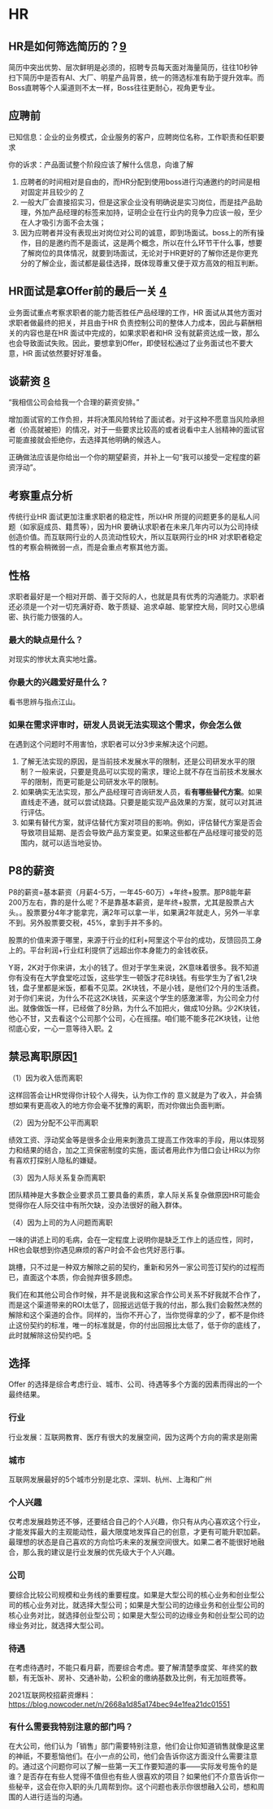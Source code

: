 # HR

## HR是如何筛选简历的？[9]

简历中突出优势、层次鲜明是必须的，招聘专员每天面对海量简历，往往10秒钟扫下简历中是否有AI、大厂、明星产品背景，统一的筛选标准有助于提升效率。而Boss直聘等个人渠道则不太一样，Boss往往更耐心，视角更专业。

## 应聘前

已知信息：企业的业务模式，企业服务的客户，应聘岗位名称，工作职责和任职要求

你的诉求：产品面试整个阶段应该了解什么信息，向谁了解

1. 应聘者的时间相对是自由的，而HR分配到使用boss进行沟通邀约的时间是相对固定并且较少的 [7]
1. 一般大厂会直接招实习，但是这家企业没有明确说是实习岗位，而是挂产品助理，外加产品经理的标签来加持，证明企业在行业内的竞争力应该一般，至少在人才吸引方面不会太强；
1. 因为应聘者并没有表现出对岗位对公司的诚意，即到场面试。boss上的所有操作，目的是邀约而不是面试，这是两个概念，所以在什么环节干什么事，想要了解岗位的具体情况，就要到场面试，无论对于HR更好的了解你还是你更充分的了解企业，面试都是最佳选择，既体现尊重又便于双方高效的相互判断。

## HR面试是拿Offer前的最后一关 [4]

业务面试重点考察求职者的能力能否胜任产品经理的工作，HR 面试从其他方面对求职者做最终的把关，并且由于HR 负责控制公司的整体人力成本，因此与薪酬相关的内容也是在HR 面试中完成的，如果求职者和HR 没有就薪资达成一致，那么也会导致面试失败。因此，要想拿到Offer，即使轻松通过了业务面试也不要大意，HR 面试依然要好好准备。

## 谈薪资 [8]

“我相信公司会给我一个合理的薪资安排。”

增加面试官的工作负担，并将决策风险转给了面试者。对于这种不愿意当风险承担者（价高就被拒）的情况，对于一些要求比较高的或者说看中主人翁精神的面试官可能直接就会拒绝你，去选择其他明确的候选人。

正确做法应该是你给出一个你的期望薪资，并补上一句“我可以接受一定程度的薪资浮动”。

## 考察重点分析

传统行业HR 面试更加注重求职者的稳定性，所以HR 所提的问题更多的是私人问题（如家庭成员、籍贯等），因为HR 要确认求职者在未来几年内可以为公司持续创造价值。而互联网行业的人员流动性较大，所以互联网行业的HR 对求职者稳定性的考察会稍微弱一点，而是会重点考察其他方面。

## 性格

求职者最好是一个相对开朗、善于交际的人，也就是具有优秀的沟通能力。求职者还必须是一个对一切充满好奇、敢于质疑、追求卓越、能掌控大局，同时又心思缜密、执行能力很强的人。

### 最大的缺点是什么？

对现实的惨状太真实地吐露。

### 你最大的兴趣爱好是什么？

看书思辨与指点江山。

### 如果在需求评审时，研发人员说无法实现这个需求，你会怎么做

在遇到这个问题时不用害怕，求职者可以分3步来解决这个问题。

1. 了解无法实现的原因，是当前技术发展水平的限制，还是公司研发水平的限制？一般来说，只要是竞品可以实现的需求，理论上就不存在当前技术发展水平的限制，而更可能是公司研发水平的限制。
1. 如果确实无法实现，那么产品经理可咨询研发人员，看**有哪些替代方案**。如果直线走不通，就可以尝试绕路。只要是能实现产品效果的方案，就可以对其进行评估。
1. 如果有替代方案，就评估替代方案对项目的影响。例如，评估替代方案是否会导致项目延期、是否会导致产品方案变更。如果这些都在产品经理可接受的范围内，就可以适当地妥协。

## P8的薪资

P8的薪资=基本薪资（月薪4-5万，一年45-60万）+年终+股票。那P8能年薪200万左右，靠的是什么呢？不是靠基本薪资，是年终+股票，尤其是股票占大头。。股票要分4年才能拿完，满2年可以拿一半，如果满2年就走人，另外一半拿不到。另外股票要交税，45%，拿到手并不多的。

股票的价值来源于哪里，来源于行业的红利+阿里这个平台的成功，反馈回员工身上的。平台利润+行业红利提供了远超出你本身能力的金钱收获。

Y哥，2K对于你来讲，太小的钱了。但对于学生来说，2K意味着很多。我不知道你有没有在大学食堂吃过饭，这些学生一顿饭才花8块钱。有些学生为了省1,2块钱，盘子里都是米饭，都看不见菜。2K块钱，不是小钱，是他们2个月的生活费。对于你们来说，为什么不花这2K块钱，买来这个学生的感激涕零，为公司全力付出。就像做饭一样，已经做了8分熟，为什么不加把火，做成10分熟。少2K块钱，他心不甘，又去看这个公司那个公司，心在摇摆。咱们能不能多花2K块钱，让他彻底心安，一心一意等待入职。[2]

## 禁忌离职原因[1]

（1）因为收入低而离职

这样回答会让HR觉得你计较个人得失，认为你工作的 意义就是为了收入，并会猜想如果有更高收入的地方你会毫不犹豫的离职，而对你做出负面判断。

（2）因为分配不公平而离职

绩效工资、浮动奖金等是很多企业用来刺激员工提高工作效率的手段，用以体现努力和结果的结合，加之工资保密制度的实施，面试者用此作为借口会让HR以为你有喜欢打探别人隐私的嫌疑。

（3）因为人际关系复杂而离职

团队精神是大多数企业要求员工要具备的素质，拿人际关系复杂做原因HR可能会觉得你在人际交往中有所欠缺，没办法很好的融入群体。

（4）因为上司的为人问题而离职

一味的讲述上司的毛病，会在一定程度上说明你是缺乏工作上的适应性，同时，HR也会联想到你遇见麻烦的客户时会不会也凭好恶行事。

跳槽，只不过是一种双方解除之前的契约，重新和另外一家公司签订契约的过程而已，直面这个本质，你会抛弃很多顾虑。

我们在和其他公司合作时候，并不是说我和这家合作公司关系不好我就不合作了，而是这个渠道带来的ROI太低了，回报远远低于我的付出，那么我们会毅然决然的解除和这个渠道的合作。同样的，当你不开心了，当你觉得拿的少了，都不是你终止这份契约的标准，唯一的标准就是，你的付出回报比太低了，低于你的底线了，此时就解除这份契约吧。[5]

## 选择

Offer 的选择是综合考虑行业、城市、公司、待遇等多个方面的因素而得出的一个最终结果。

### 行业

行业发展：互联网教育、医疗有很大的发展空间，因为这两个方向的需求是刚需

### 城市

互联网发展最好的5个城市分别是北京、深圳、杭州、上海和广州

### 个人兴趣

仅考虑发展趋势还不够，还要结合自己的个人兴趣，你只有从内心喜欢这个行业，才能发挥最大的主观能动性，最大限度地发挥自己的创意，才更有可能升职加薪。最理想的状态是自己喜欢的方向恰巧未来的发展空间很大。如果二者不能很好地融合，那么我的建议是行业发展的优先级大于个人兴趣。

### 公司

要综合比较公司规模和业务线的重要程度。如果是大型公司的核心业务和创业型公司的核心业务对比，就选择大型公司；如果是大型公司的边缘业务和创业型公司的核心业务对比，就选择创业型公司；如果是大型公司的边缘业务和创业型公司的边缘业务对比，就选择大型公司。

### 待遇

在考虑待遇时，不能只看月薪，而要综合考虑。要了解清楚季度奖、年终奖的数额，有无饭补、房补、交通补助，公积金的缴纳基数及比例，有无加班费等。

2021互联网校招薪资爆料：https://blog.nowcoder.net/n/2668a1d85a174bec94e1fea21dc01551

### 有什么需要我特别注意的部门吗？

在大公司，他们认为「销售」部门需要特别注意，他们会让你知道销售就像是这里的神祇，不要惹恼他们。在小一点的公司，他们会告诉你这方面没什么需要注意的。通过这个问题你可以了解一些第一天工作要知道的事——实际发号施令的是谁？是否存在有些人觉得不值但也有些人很喜欢的项目？如果他们不介意告诉你一些秘辛，这会在你入职的头几周帮到你。这个问题也表示你很想融入公司，想和周围的人进行适当的沟通。

[1]: http://www.woshipm.com/zhichang/459131.html
[2]: https://www.zhihu.com/people/guosheng-hu/answers/by_votes
[3]: https://weread.qq.com/web/reader/8d232b60721a488e8d21e54kb5332110237b53b3a3d68d2
[4]: https://weread.qq.com/web/reader/8d232b60721a488e8d21e54k66f3299023a66f041e16858
[5]: http://www.woshipm.com/zhichang/906380.html
[6]: https://www.yuque.com/weis/pm/up33vm
[7]: https://wen.woshipm.com/question/detail/5tfpes.html?sf=wipm
[8]: http://www.woshipm.com/zhichang/2301423.html
[9]: https://blog.csdn.net/pA2elX78qaJTADH/article/details/80768104?utm_medium=distribute.pc_relevant.none-task-blog-BlogCommendFromMachineLearnPai2-11.control&dist_request_id=6f05adc5-b97c-4da8-ae1f-b2d8c5388ac8&depth_1-utm_source=distribute.pc_relevant.none-task-blog-BlogCommendFromMachineLearnPai2-11.control
